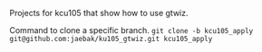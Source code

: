 Projects for kcu105 that show how to use gtwiz.

Command to clone a specific branch.
```git clone -b kcu105_apply git@github.com:jaebak/ku105_gtwiz.git kcu105_apply```
